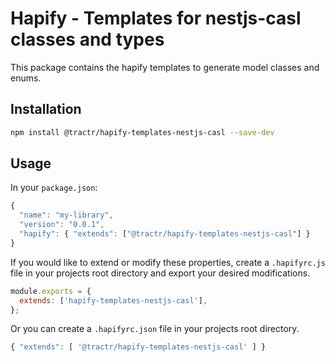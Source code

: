 # Hapify - Templates for nestjs-casl classes and types

This package contains the hapify templates to generate model classes and enums.

## Installation

```sh
npm install @tractr/hapify-templates-nestjs-casl --save-dev
```

## Usage

In your `package.json`:

```javascript
{
  "name": "my-library",
  "version": "0.0.1",
  "hapify": { "extends": ["@tractr/hapify-templates-nestjs-casl"] }
}
```

If you would like to extend or modify these properties, create a `.hapifyrc.js`
file in your projects root directory and export your desired modifications.

```javascript
module.exports = {
  extends: ['hapify-templates-nestjs-casl'],
};
```

Or you can create a `.hapifyrc.json` file in your projects root directory.

```javascript
{ "extends": [ '@tractr/hapify-templates-nestjs-casl' ] }
```
